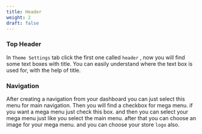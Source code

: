 ```yaml
---
title: Header
weight: 2
draft: false
---
```

### Top Header

 In `Theme Settings` tab click the first one called `header` , now you will find some text boxes with title. You can easily understand where the text box is used for, with the help of title.

### Navigation

After creating a navigation from your dashboard you can just select this menu for main navigation. Then you will find a checkbox for mega menu. if you want a mega menu just check this box. and then you can select your mega menu just like you select the main menu. after that you can choose an image for your mega menu. and you can choose your store `logo` also.